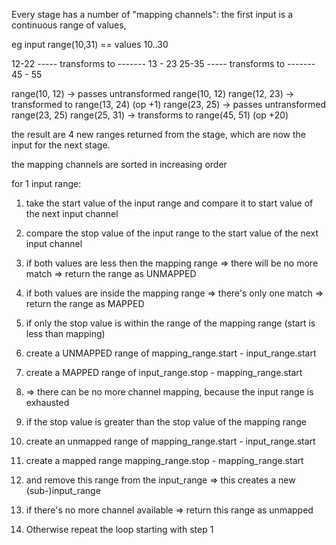 Every stage has a number of "mapping channels":
the first input is a continuous range of values,

eg input range(10,31) == values 10..30

12-22 ----- transforms to ------- 13 - 23
25-35 ----- transforms to ------- 45 - 55

range(10, 12) -> passes untransformed range(10, 12)
range(12, 23) -> transformed to range(13, 24) (op +1)
range(23, 25) -> passes untransformed range(23, 25)
range(25, 31) -> transforms to range(45, 51)  (op +20)

the result are 4 new ranges returned from the stage, which
are now the input for the next stage.


the mapping channels are sorted in increasing order

for 1 input range:

1. take the start value of the input range and compare it to start value of the next input channel
2. compare the stop value of the input range to the start value of the next input channel
3. if both values are less then the mapping range => there will be no more match => return the range as UNMAPPED
4. if both values are inside the mapping range => there's only one match => return the range as MAPPED

5. if only the stop value is within the range of the mapping range (start is less than mapping)
6. create a UNMAPPED range of mapping_range.start - input_range.start
7. create a MAPPED range of input_range.stop - mapping_range.start
8. => there can be no more channel mapping, because the input range is exhausted

9.  if the stop value is greater than the stop value of the mapping range
10.  create an unmapped range of mapping_range.start - input_range.start
11. create a mapped range mapping_range.stop - mapping_range.start
12. and remove this range from the input_range => this creates a new (sub-)input_range

13. if there's no more channel available => return this range as unmapped

14. Otherwise repeat the loop starting with step 1